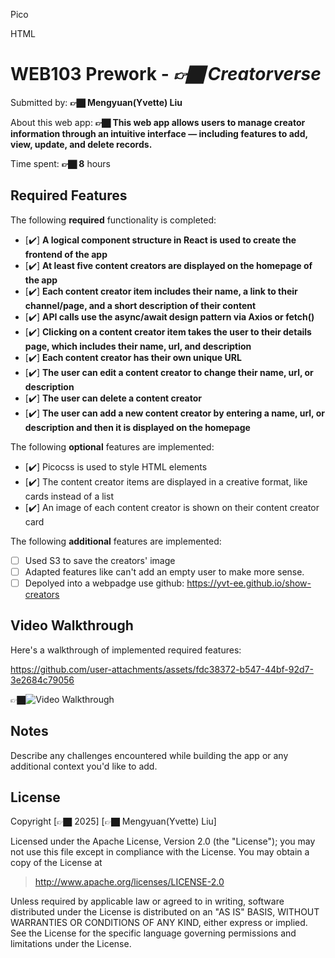 


Pico

HTML


# WEB103 Prework - *👉🏿 Creatorverse*

Submitted by: **👉🏿 Mengyuan(Yvette) Liu**

About this web app: **👉🏿 This web app allows users to manage creator information through an intuitive interface — including features to add, view, update, and delete records.**

Time spent: **👉🏿 8** hours

## Required Features

The following **required** functionality is completed:

<!-- 👉🏿👉🏿👉🏿 Make sure to check off completed functionality below -->
- [✔️] **A logical component structure in React is used to create the frontend of the app**
- [✔️] **At least five content creators are displayed on the homepage of the app**
- [✔️] **Each content creator item includes their name, a link to their channel/page, and a short description of their content**
- [✔️] **API calls use the async/await design pattern via Axios or fetch()**
- [✔️] **Clicking on a content creator item takes the user to their details page, which includes their name, url, and description**
- [✔️] **Each content creator has their own unique URL**
- [✔️] **The user can edit a content creator to change their name, url, or description**
- [✔️] **The user can delete a content creator**
- [✔️] **The user can add a new content creator by entering a name, url, or description and then it is displayed on the homepage**

The following **optional** features are implemented:

- [✔️] Picocss is used to style HTML elements
- [✔️] The content creator items are displayed in a creative format, like cards instead of a list
- [✔️] An image of each content creator is shown on their content creator card

The following **additional** features are implemented:

* [ ] Used S3 to save the creators' image
* [ ] Adapted features like can't add an empty user to make more sense.
* [ ] Depolyed into a webpadge use github: https://yvt-ee.github.io/show-creators

## Video Walkthrough

Here's a walkthrough of implemented required features:


https://github.com/user-attachments/assets/fdc38372-b547-44bf-92d7-3e2684c79056


👉🏿<img src='http://i.imgur.com/link/to/your/gif/file.gif' title='Video Walkthrough' width='' alt='Video Walkthrough' />


## Notes

Describe any challenges encountered while building the app or any additional context you'd like to add.

## License

Copyright [👉🏿 2025] [👉🏿 Mengyuan(Yvette) Liu]

Licensed under the Apache License, Version 2.0 (the "License"); you may not use this file except in compliance with the License. You may obtain a copy of the License at

> http://www.apache.org/licenses/LICENSE-2.0

Unless required by applicable law or agreed to in writing, software distributed under the License is distributed on an "AS IS" BASIS, WITHOUT WARRANTIES OR CONDITIONS OF ANY KIND, either express or implied. See the License for the specific language governing permissions and limitations under the License.
